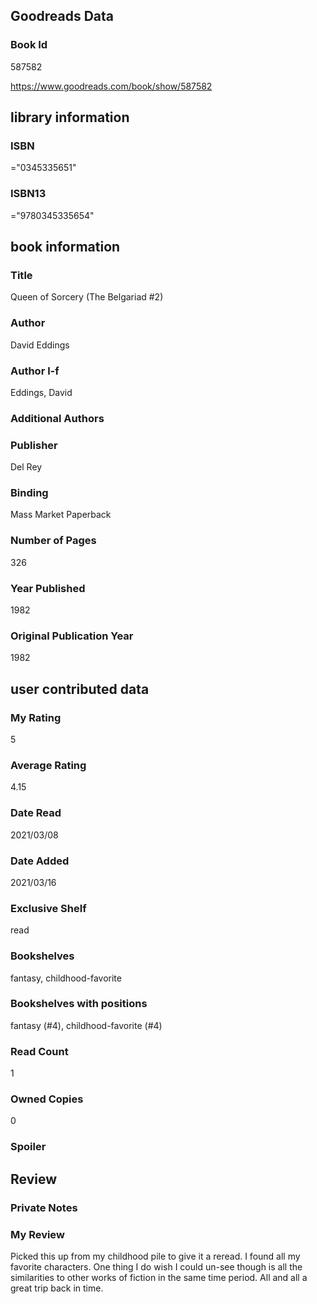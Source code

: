<!-- This template shows how to bulk convert all columns of data into one markdown file -->
<!-- caveat: KeyError if there's a mismatch. Empty values output nothing -->

## Goodreads Data

### Book Id 

587582

https://www.goodreads.com/book/show/587582

## library information

### ISBN 
="0345335651"

### ISBN13 
="9780345335654"

## book information

### Title
Queen of Sorcery (The Belgariad #2)

### Author 
David Eddings

### Author l-f 
Eddings, David

### Additional Authors


### Publisher 
Del Rey

### Binding
Mass Market Paperback

### Number of Pages
326

### Year Published
1982

### Original Publication Year 
1982

## user contributed data

### My Rating
5

### Average Rating
4.15

### Date Read
2021/03/08

### Date Added
2021/03/16

### Exclusive Shelf
read

### Bookshelves
fantasy, childhood-favorite

### Bookshelves with positions
fantasy (#4), childhood-favorite (#4)

### Read Count
1

### Owned Copies
0

### Spoiler 


## Review

### Private Notes


### My Review
Picked this up from my childhood pile to give it a reread. I found all my favorite characters. One thing I do wish I could un-see though is all the similarities to other works of fiction in the same time period. All and all a great trip back in time.